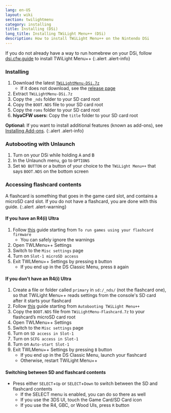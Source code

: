```yaml
---
lang: en-US
layout: wiki
section: twilightmenu
category: installing
title: Installing (DSi)
long_title: Installing TWiLight Menu++ (DSi)
description: How to install TWiLight Menu++ on the Nintendo DSi
---
```


If you do not already have a way to run homebrew on your DSi, follow [dsi.cfw.guide](https://dsi.cfw.guide) to install TWiLight Menu++
{:.alert .alert-info}

### Installing
1. Download the latest [`TWiLightMenu-DSi.7z`](https://github.com/DS-Homebrew/TWiLightMenu/releases/latest/download/TWiLightMenu-DSi.7z)
    - If it does not download, see the [release page](https://github.com/DS-Homebrew/TWiLightMenu/releases/latest)
1. Extract `TWiLightMenu-DSi.7z`
1. Copy the `_nds` folder to your SD card root
1. Copy the `BOOT.NDS` file to your SD card root
1. Copy the `roms` folder to your SD card root
1. **hiyaCFW users:** Copy the `title` folder to your SD card root

**Optional:** If you want to install additional features (known as add-ons), see [Installing Add-ons](installing-addons).
{:.alert .alert-info}

### Autobooting with Unlaunch
1. Turn on your DSi while holding <kbd class="face">A</kbd> and <kbd class="face">B</kbd>
1. In the Unlaunch menu, go to `OPTIONS`
1. Set `NO BUTTON` or a button of your choice to the `TWiLight Menu++` that says `BOOT.NDS` on the bottom screen

### Accessing flashcard contents

A flashcard is something that goes in the game card slot, and contains a microSD card slot. If you do not have a flashcard, you are done with this guide.
{:.alert .alert-warning}

#### If you have an R4(i) Ultra

1. Follow [this](installing-flashcard) guide starting from `To run games using your flashcard firmware`
    - You can safely ignore the warnings
1. Open TWLMenu++ Settings
1. Switch to the `Misc settings` page
1. Turn on `Slot-1 microSD access`
1. Exit TWLMenu++ Settings by pressing `B` button
    - If you end up in the DS Classic Menu, press `B` again

#### If you don't have an R4(i) Ultra

1. Create a file or folder called `primary` in `sd:/_nds/` (not the flashcard one), so that TWiLight Menu++ reads settings from the console's SD card after it starts your flashcard
1. Follow [this](installing-flashcard) guide starting from `Autobooting TWiLight Menu++`
1. Copy the `BOOT.NDS` file from `TWiLightMenu-Flashcard.7z` to your flashcard’s microSD card root
1. Open TWLMenu++ Settings
1. Switch to the `Misc settings` page
1. Turn on `SD access in Slot-1`
1. Turn on `SCFG access in Slot-1`
1. Turn on `Auto-start Slot-1`
1. Exit TWLMenu++ Settings by pressing `B` button
    - If you end up in the DS Classic Menu, launch your flashcard
    - Otherwise, restart TWiLight Menu++

#### Switching between SD and flashcard contents
- Press either `SELECT`+`Up` or `SELECT`+`Down` to switch between the SD and flashcard contents
    - If the SELECT menu is enabled, you can do so there as well
    - If you use the 3DS UI, touch the Game Card/SD Card icon
    - If you use the R4, GBC, or Wood UIs, press `R` button
